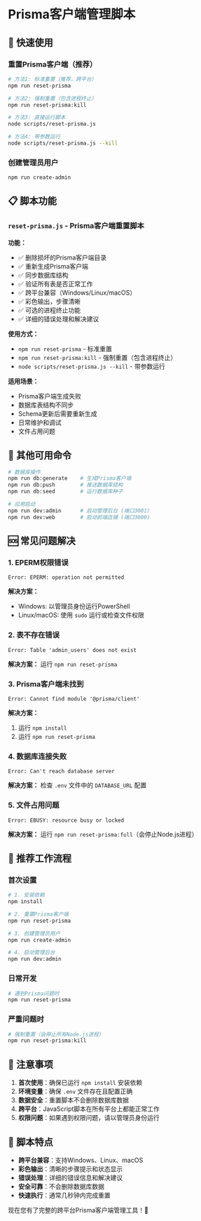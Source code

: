 # Prisma客户端管理脚本

## 🚀 快速使用

### 重置Prisma客户端（推荐）
```bash
# 方法1: 标准重置（推荐，跨平台）
npm run reset-prisma

# 方法2: 强制重置（包含进程终止）
npm run reset-prisma:kill

# 方法3: 直接运行脚本
node scripts/reset-prisma.js

# 方法4: 带参数运行
node scripts/reset-prisma.js --kill
```

### 创建管理员用户
```bash
npm run create-admin
```

## 📋 脚本功能

### `reset-prisma.js` - Prisma客户端重置脚本
**功能：**
- ✅ 删除损坏的Prisma客户端目录
- ✅ 重新生成Prisma客户端
- ✅ 同步数据库结构
- ✅ 验证所有表是否正常工作
- ✅ 跨平台兼容（Windows/Linux/macOS）
- ✅ 彩色输出，步骤清晰
- ✅ 可选的进程终止功能
- ✅ 详细的错误处理和解决建议

**使用方式：**
- `npm run reset-prisma` - 标准重置
- `npm run reset-prisma:kill` - 强制重置（包含进程终止）
- `node scripts/reset-prisma.js --kill` - 带参数运行

**适用场景：**
- Prisma客户端生成失败
- 数据库表结构不同步
- Schema更新后需要重新生成
- 日常维护和调试
- 文件占用问题

## 🔧 其他可用命令

```bash
# 数据库操作
npm run db:generate    # 生成Prisma客户端
npm run db:push        # 推送数据库结构
npm run db:seed        # 运行数据库种子

# 应用启动
npm run dev:admin      # 启动管理后台 (端口3001)
npm run dev:web        # 启动前端店铺 (端口3000)
```

## 🆘 常见问题解决

### 1. EPERM权限错误
```
Error: EPERM: operation not permitted
```
**解决方案：** 
- Windows: 以管理员身份运行PowerShell
- Linux/macOS: 使用 `sudo` 运行或检查文件权限

### 2. 表不存在错误
```
Error: Table 'admin_users' does not exist
```
**解决方案：** 运行 `npm run reset-prisma`

### 3. Prisma客户端未找到
```
Error: Cannot find module '@prisma/client'
```
**解决方案：** 
1. 运行 `npm install`
2. 运行 `npm run reset-prisma`

### 4. 数据库连接失败
```
Error: Can't reach database server
```
**解决方案：** 检查 `.env` 文件中的 `DATABASE_URL` 配置

### 5. 文件占用问题
```
Error: EBUSY: resource busy or locked
```
**解决方案：** 运行 `npm run reset-prisma:full`（会停止Node.js进程）

## 🎯 推荐工作流程

### 首次设置
```bash
# 1. 安装依赖
npm install

# 2. 重置Prisma客户端
npm run reset-prisma

# 3. 创建管理员用户
npm run create-admin

# 4. 启动管理后台
npm run dev:admin
```

### 日常开发
```bash
# 遇到Prisma问题时
npm run reset-prisma
```

### 严重问题时
```bash
# 强制重置（会停止所有Node.js进程）
npm run reset-prisma:kill
```

## 📝 注意事项

1. **首次使用**：确保已运行 `npm install` 安装依赖
2. **环境变量**：确保 `.env` 文件存在且配置正确
3. **数据安全**：重置脚本不会删除数据库数据
4. **跨平台**：JavaScript脚本在所有平台上都能正常工作
5. **权限问题**：如果遇到权限问题，请以管理员身份运行

## 🌟 脚本特点

- **跨平台兼容**：支持Windows、Linux、macOS
- **彩色输出**：清晰的步骤提示和状态显示
- **错误处理**：详细的错误信息和解决建议
- **安全可靠**：不会删除数据库数据
- **快速执行**：通常几秒钟内完成重置

现在您有了完整的跨平台Prisma客户端管理工具！🎉
